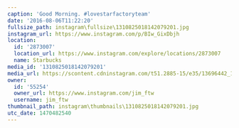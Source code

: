 ```yaml
---
caption: 'Good Morning. #lovestarfactoryteam'
date: '2016-08-06T11:22:20'
fullsize_path: instagram\fullsize\1310825018142079201.jpg
instagram_url: https://www.instagram.com/p/BIw_GixDbjh
location:
  id: '2873007'
  location_url: https://www.instagram.com/explore/locations/2873007
  name: Starbucks
media_id: '1310825018142079201'
media_url: https://scontent.cdninstagram.com/t51.2885-15/e35/13696442_1443871162293457_258660138_n.jpg?ig_cache_key=MTMxMDgyNTAxODE0MjA3OTIwMQ%3D%3D.2
owner:
  id: '55254'
  owner_url: https://www.instagram.com/jim_ftw
  username: jim_ftw
thumbnail_path: instagram\thumbnails\1310825018142079201.jpg
utc_date: 1470482540
---
```

